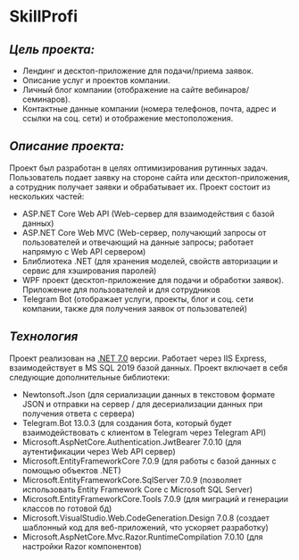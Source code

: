# SkillProfi 

## _Цель проекта:_
- Лендинг и десктоп-приложение для подачи/приема заявок.
- Описание услуг и проектов компании.
- Личный блог компании (отображение на сайте вебинаров/семинаров).
- Контактные данные компании (номера телефонов, почта, адрес и ссылки на соц. сети) и отображение местоположения.

## _Описание проекта:_
Проект был разработан в целях оптимизирования рутинных задач. Пользователь подает заявку на стороне сайта или десктоп-приложения, а сотрудник получает заявки и обрабатывает их. 
Проект состоит из нескольких частей:
- ASP.NET Core Web API (Web-сервер для взаимодействия с базой данных)
- ASP.NET Core Web MVC (Web-сервер, получающий запросы от пользователей и отвечающий на данные запросы; работает напрямую с Web API сервером)
- Блиблиотека .NET (для хранения моделей, свойств авторизации и сервис для хэширования паролей)
- WPF проект (десктоп-приложение для подачи и обработки заявок). Приложение для пользователей и для сотрудников
- Telegram Bot (отображает услуги, проекты, блог и соц. сети компании, также для получения заявок от пользователей)

## _Технология_
Проект реализован на [.NET 7.0](https://dotnet.microsoft.com/en-us/download/dotnet/7.0) версии. Работает через IIS Express, взаимодействует в MS SQL 2019 базой данных.
Проект включает в себя следующие дополнительные библиотеки:
- Newtonsoft.Json (для сериализации данных в текстовом формате JSON и отправки на сервер / для десериализации данных при получения ответа с сервера)
- Telegram.Bot 13.0.3 (для создания бота, который будет взаимодействовать с клиентом в Telegram через Telegram API)
- Microsoft.AspNetCore.Authentication.JwtBearer 7.0.10 (для аутентификации через Web API сервер)
- Microsoft.EntityFrameworkCore 7.0.9 (для работы с базой данных с помощью объектов .NET)
- Microsoft.EntityFrameworkCore.SqlServer 7.0.9 (позволяет использовать Entity Framework Core с Microsoft SQL Server)
- Microsoft.EntityFrameworkCore.Tools 7.0.9 (для миграций и генерации классов по готовой бд)
- Microsoft.VisualStudio.Web.CodeGeneration.Design 7.0.8 (создает шаблонный код для веб-приложений, что ускоряет разработку)
- Microsoft.AspNetCore.Mvc.Razor.RuntimeCompilation 7.0.10 (для настройки Razor компонентов)